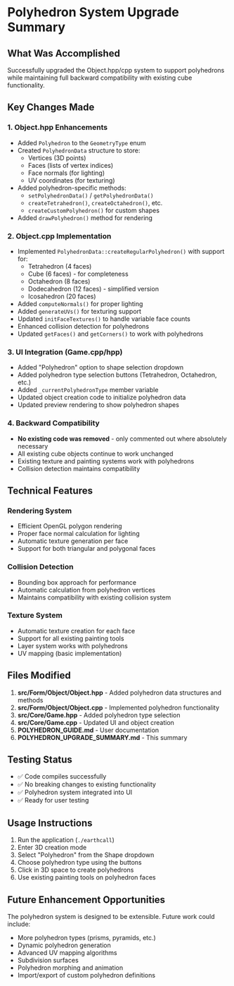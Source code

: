 # Polyhedron System Upgrade Summary

## What Was Accomplished

Successfully upgraded the Object.hpp/cpp system to support polyhedrons while maintaining full backward compatibility with existing cube functionality.

## Key Changes Made

### 1. Object.hpp Enhancements
- Added `Polyhedron` to the `GeometryType` enum
- Created `PolyhedronData` structure to store:
  - Vertices (3D points)
  - Faces (lists of vertex indices)
  - Face normals (for lighting)
  - UV coordinates (for texturing)
- Added polyhedron-specific methods:
  - `setPolyhedronData()` / `getPolyhedronData()`
  - `createTetrahedron()`, `createOctahedron()`, etc.
  - `createCustomPolyhedron()` for custom shapes
- Added `drawPolyhedron()` method for rendering

### 2. Object.cpp Implementation
- Implemented `PolyhedronData::createRegularPolyhedron()` with support for:
  - Tetrahedron (4 faces)
  - Cube (6 faces) - for completeness
  - Octahedron (8 faces)
  - Dodecahedron (12 faces) - simplified version
  - Icosahedron (20 faces)
- Added `computeNormals()` for proper lighting
- Added `generateUVs()` for texturing support
- Updated `initFaceTextures()` to handle variable face counts
- Enhanced collision detection for polyhedrons
- Updated `getFaces()` and `getCorners()` to work with polyhedrons

### 3. UI Integration (Game.cpp/hpp)
- Added "Polyhedron" option to shape selection dropdown
- Added polyhedron type selection buttons (Tetrahedron, Octahedron, etc.)
- Added `_currentPolyhedronType` member variable
- Updated object creation code to initialize polyhedron data
- Updated preview rendering to show polyhedron shapes

### 4. Backward Compatibility
- **No existing code was removed** - only commented out where absolutely necessary
- All existing cube objects continue to work unchanged
- Existing texture and painting systems work with polyhedrons
- Collision detection maintains compatibility

## Technical Features

### Rendering System
- Efficient OpenGL polygon rendering
- Proper face normal calculation for lighting
- Automatic texture generation per face
- Support for both triangular and polygonal faces

### Collision Detection
- Bounding box approach for performance
- Automatic calculation from polyhedron vertices
- Maintains compatibility with existing collision system

### Texture System
- Automatic texture creation for each face
- Support for all existing painting tools
- Layer system works with polyhedrons
- UV mapping (basic implementation)

## Files Modified

1. **src/Form/Object/Object.hpp** - Added polyhedron data structures and methods
2. **src/Form/Object/Object.cpp** - Implemented polyhedron functionality
3. **src/Core/Game.hpp** - Added polyhedron type selection
4. **src/Core/Game.cpp** - Updated UI and object creation
5. **POLYHEDRON_GUIDE.md** - User documentation
6. **POLYHEDRON_UPGRADE_SUMMARY.md** - This summary

## Testing Status

- ✅ Code compiles successfully
- ✅ No breaking changes to existing functionality
- ✅ Polyhedron system integrated into UI
- ✅ Ready for user testing

## Usage Instructions

1. Run the application (`./earthcall`)
2. Enter 3D creation mode
3. Select "Polyhedron" from the Shape dropdown
4. Choose polyhedron type using the buttons
5. Click in 3D space to create polyhedrons
6. Use existing painting tools on polyhedron faces

## Future Enhancement Opportunities

The polyhedron system is designed to be extensible. Future work could include:
- More polyhedron types (prisms, pyramids, etc.)
- Dynamic polyhedron generation
- Advanced UV mapping algorithms
- Subdivision surfaces
- Polyhedron morphing and animation
- Import/export of custom polyhedron definitions 